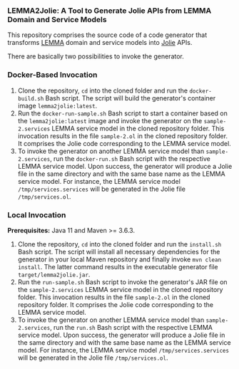 ### LEMMA2Jolie: A Tool to Generate Jolie APIs from LEMMA Domain and Service Models

This repository comprises the source code of a code generator that transforms [LEMMA](https://github.com/SeelabFhdo/lemma) domain and service models into [Jolie](https://jolie-lang.org) APIs.

There are basically two possibilities to invoke the generator.

### Docker-Based Invocation
1. Clone the repository, `cd` into the cloned folder and run the `docker-build.sh` Bash script. The script will build the generator's container image `lemma2jolie:latest`.
2. Run the `docker-run-sample.sh` Bash script to start a container based on the `lemma2jolie:latest` image and invoke the generator on the `sample-2.services` LEMMA service model in the cloned repository folder. This invocation results in the file `sample-2.ol` in the cloned repository folder. It comprises the Jolie code corresponding to the LEMMA service model.
3. To invoke the generator on another LEMMA service model than `sample-2.services`, run the `docker-run.sh` Bash script with the respective LEMMA service model. Upon success, the generator will produce a Jolie file in the same directory and with the same base name as the LEMMA service model. For instance, the LEMMA service model `/tmp/services.services` will be generated in the Jolie file `/tmp/services.ol`.

### Local Invocation
**Prerequisites:** Java 11 and Maven >= 3.6.3.

1. Clone the repository, `cd` into the cloned folder and run the `install.sh` Bash script. The script will install all necessary dependencies for the generator in your local Maven repository and finally invoke `mvn clean install`. The latter command results in the executable generator file `target/lemma2jolie.jar`.
2. Run the `run-sample.sh` Bash script to invoke the generator's JAR file on the `sample-2.services` LEMMA service model in the cloned repository folder. This invocation results in the file `sample-2.ol` in the cloned repository folder. It comprises the Jolie code corresponding to the LEMMA service model.
3. To invoke the generator on another LEMMA service model than `sample-2.services`, run the `run.sh` Bash script with the respective LEMMA service model. Upon success, the generator will produce a Jolie file in the same directory and with the same base name as the LEMMA service model. For instance, the LEMMA service model `/tmp/services.services` will be generated in the Jolie file `/tmp/services.ol`.
